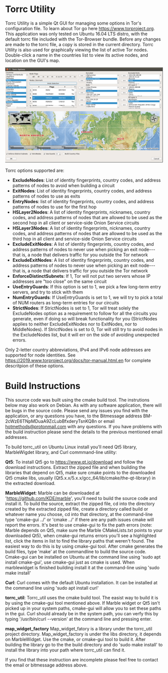 # Torrc Utility
Torrc Utility is a simple Qt GUI for managing some options in Tor's configuration file. To learn about Tor go here https://www.torproject.org. This application was only tested on Ubuntu 16.04 LTS distro, with the default torrc file included with the Tor-Browser bundle. Before any changes are made to the torrc file, a copy is stored in the current directory. Torrc Utility is also used for graphically viewing the list of active Tor nodes. Double-click a name in the countries list to view its active nodes, and location on the GUI's map.


![Alt text](./resources/torrc_utility_gui.png?raw=true "Torrc Utility")


Torrc options supported are:

<ul>
  <li><b>ExcludeNodes</b>: List of identity fingerprints, country codes, and address patterns of nodes to avoid when building a circuit</li>
  <li><b>ExitNodes</b>: List of identity fingerprints, country codes, and address patterns of nodes to use as exits</li>
  <li><b>EntryNodes</b>: list of identity fingerprints, country codes, and address patterns of nodes to use for the first hop  </li>
 
 <li><b> HSLayer2Nodes</b>: A list of identity fingerprints, nicknames, country codes, and address patterns of nodes that are allowed to be used as the second hop in all client or service-side Onion Service circuits</li>

 <li><b> HSLayer3Nodes</b>: A list of identity fingerprints, nicknames, country codes, and address patterns of nodes that are allowed to be used as the third hop in all client and service-side Onion Service circuits</li>

<li><b>  ExcludeExitNodes</b>: A list of identity fingerprints, country codes, and address patterns of nodes to never use when picking an exit node---that is, a node that delivers traffic for you outside the Tor network</li>

<li><b>  ExcludeExitNodes</b>: A list of identity fingerprints, country codes, and address patterns of nodes to never use when picking an exit node---that is, a node that delivers traffic for you outside the Tor network</li>
 <li><b>EnforceDistinctSubnets</b>: If 1, Tor will not put two servers whose IP addresses are "too close" on the same circuit</li>

 <li><b>UseEntryGuards</b>: If this option is set to 1, we pick a few long-term entry servers, and try to stick with them</li>

 <li><b>NumEntryGuards</b>: If UseEntryGuards is set to 1, we will try to pick a total of NUM routers as long-term entries for our circuits</li>

 <li><b>StrictNodes</b>: If StrictNodes is set to 1, Tor will treat solely the ExcludeNodes option as a requirement to follow for all the circuits you generate, even if doing so will break functionality for you (StrictNodes applies to neither ExcludeExitNodes nor to ExitNodes, nor to MiddleNodes). If StrictNodes is set to 0, Tor will still try to avoid nodes in the ExcludeNodes list, but it will err on the side of avoiding unexpected errors. </li>

</ul>


Only 2-letter country abbreviations, IPv4 and IPv6 node addresses are supported for node identities. See https://2019.www.torproject.org/docs/tor-manual.html.en for complete descritpion of these options.


# Build Instructions
This source code was built using the cmake build tool. The instrutions below may also work on Debian. As with any software application, there will be bugs in the source code. Please send any issues you find with the application, or any questions you have, to the Bitmessage address BM-2cWzE6TNpMDuaA9ZcLubBfxderyTsnKQ8n or email hotmethods@protonmail.com with any questions. If you have problems with the build instruction please send the details to the previous mentioned email addresses.

To build torrc_util on Ubuntu Linux install you'll need Qt5 library, MarbleWigdet library, and Curl commmand-line utility:

<b>Qt5</b>: To install Qt5 go to https://www.qt.io/download and follow the download instructions. Extract the zipped file and when building the libraries that depend on Qt5, make sure cmake points to the downloaded Qt5 cmake libs, usually (Qt5.x.x/5.x.x/gcc_64/lib/cmake/the-qt-library) in the extracted download.

<b>MarbleWidget</b>: Marble can be downloaded at 'https://github.com/KDE/marble', you'll need to build the source code and install it. To build the source, extract the zipped file, cd into the directory created by the extracted zipped file, create a directory called build or whatever name you choose, cd into that directory, at the command-line type 'cmake-gui ../' or 'cmake ../' if there are any path issues cmake will report the errors. It's best to use cmake-gui to fix the path errors (note: Marble depends on Qt5, make sure the Marble CMakeLists.txt points to your downloaded Qt5), when cmake-gui returns errors you'll see a highlighted list, click the items in list to find the library paths that weren't found. The easiest way to do this is by using cmake-gui tool. After cmake generates the build files, type 'make' at the commandline to build the source code. Cmake-gui can be installed on Ubuntu at the command line using 'sudo apt install cmake-gui', use cmake-gui just as cmake is used. When marblewidget is finished building install it at the command-line using 'sudo make install' 

<b>Curl</b>: Curl comes with the default Ubuntu installation. It can be installed at the command line using 'sudo apt install curl'

<b>torrc_util</b>: Torrc_util uses the cmake build tool. The easist way to build it is by using the cmake-gui tool mentioned above. If Marble widget or Qt5 isn't picked up in your system paths, cmake-gui will allow you to set these paths in the gui. Curl should already be in the system path, you can verfy this by typing '/usr/bin/curl --version' at the command line and pressing enter.

<b>map_widget_factory</b> Map_widget_fatory is a library under the torrc_util project directory. Map_widget_factory is under the libs directory, it depends on MarbleWidget. Use the cmake, or cmake-gui tool to build it. After building the library go to the the build directory and do 'sudo make install' to install the library into your path where torrc_util can find it.  


If you find that these instruction are incomplete please feel free to contact the email or bitmessage address above.









